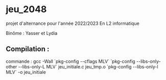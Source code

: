 # jeu_2048

projet d'alternance pour l'année 2022/2023 En L2 informatique

Binôme : Yasser et Lydia


## Compilation :
commande : gcc -Wall \`pkg-config --cflags MLV\` \`pkg-config --libs-only-other --libs-only-L MLV\` jeu_initiale.c jeu_tmp.o \`pkg-config --libs-only-l MLV\` -o jeu_initiale
